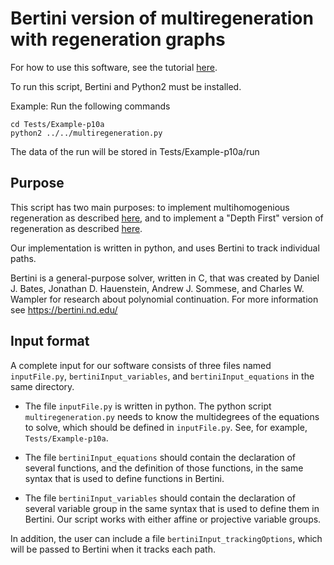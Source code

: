 Bertini version of multiregeneration with regeneration graphs
=============================================================

For how to use this software, see the tutorial [here](https://github.com/colinwcrowley/multiregeneration-tutorial).

To run this script, Bertini and Python2 must be installed.

Example: Run the following commands

    cd Tests/Example-p10a
    python2 ../../multiregeneration.py

The data of the run will be stored in Tests/Example-p10a/run

Purpose
-------

This script has two main purposes: to implement multihomogenious 
regeneration as described [here](https://www3.nd.edu/~jhauenst/preprints/hrMultiHom.pdf), and to implement a "Depth First" 
version of regeneration as described [here](https://arxiv.org/abs/1912.04394).

Our implementation is written in python, and uses Bertini to track 
individual paths.

Bertini is a general-purpose solver, written in C, that was created by
Daniel J. Bates, Jonathan D. Hauenstein, Andrew J. Sommese, and Charles W. Wampler
 for research about polynomial continuation. For more information see
https://bertini.nd.edu/

Input format
------------

A complete input for our software consists of three files named 
`inputFile.py`, `bertiniInput_variables`, and `bertiniInput_equations` 
in the same directory.

 - The file `inputFile.py` is written in python. The python script 
   `multiregeneration.py` needs to know the multidegrees of the 
   equations to solve, which should be defined in `inputFile.py`. See, 
   for example, `Tests/Example-p10a`.

 - The file `bertiniInput_equations` should contain the declaration of 
   several functions, and the definition of those functions, in the same 
   syntax that is used to define functions in Bertini.

 - The file `bertiniInput_variables` should contain the declaration of 
   several variable group in the same 
   syntax that is used to define them in Bertini. Our script works with 
   either affine or projective variable groups.

In addition, the user can include a file `bertiniInput_trackingOptions`, 
which will be passed to Bertini when it tracks each path.
